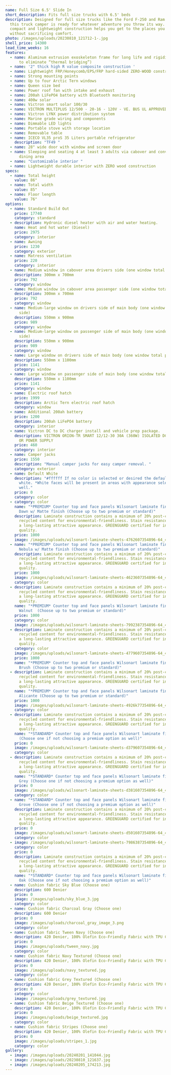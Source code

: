 ```yaml
---
name: Full Size 6.5' Slide In
short_description: Fits full size trucks with 6.5' beds
description: Designed for full size trucks like the Ford F-250 and Ram 2500,
  this truck camper is ready for whatever adventure you throw its way. Its
  compact and lightweight construction helps you get to the places you love
  without sacrificing comfort.
photo: /images/uploads/20230810_121712-1-.jpg
shell_price: 14300
lead_time_weeks: 16
features:
  - name: Aluminum extrusion exoskeleton frame for long life and rigidity. (2 pieces
      to eliminate “thermal bridging”)
  - name: '2" thick high R value composite construction '
  - name: Lightweight FRP/Honeycomb/EPS/FRP hard-sided ZERO-WOOD construction
  - name: Strong mounting points
  - name: Up to four Arctic Tern windows
  - name: Queen size bed
  - name: Power roof fan with intake and exhaust
  - name: 200ah LiFePO4 battery with Bluetooth monitoring
  - name: 400w solar
  - name: Victron smart solar 100/30
  - name: VICTRON MULTIPLUS 12/500 - 20-16 - 120V - VE. BUS UL APPROVED
  - name: Victron LYNX power distribution system
  - name: Marine grade wiring and components
  - name: Dimmable LED lights
  - name: Portable stove with storage location
  - name: Removable table
  - name: ICECO VL35 proS 35 Liters portable refrigerator
    description: "TF49 "
  - name: 28" wide door with window and screen door
  - name: Sleeping and seating 4 at least 3 adults via cabover and convertible
      dining area
  - name: "Customizable interior "
  - name: Lightweight durable interior with ZERO wood construction
specs:
  - name: Total height
    value: 86"
  - name: Total width
    value: 85"
  - name: Floor length
    value: 76"
options:
  - name: Standard Build Out
    price: 17740
    category: standard
  - description: Hydronic diesel heater with air and water heating.
    name: Heat and hot water (Diesel)
    price: 2975
    category: interior
  - name: Awning
    price: 1230
    category: exterior
  - name: Matress ventilation
    price: 220
    category: interior
  - name: Medium window in cabover area drivers side (one window total per side)
    description: 300mm x 700mm
    price: 792
    category: window
  - name: Medium window in cabover area passenger side (one window total per side)
    description: 300mm x 700mm
    price: 792
    category: window
  - name: Medium-large window on drivers side of main body (one window total per
      side)
    description: 550mm x 900mm
    price: 989
    category: window
  - name: Medium-large window on passenger side of main body (one window total per
      side)
    description: 550mm x 900mm
    price: 989
    category: window
  - name: Large window on drivers side of main body (one window total per side)
    description: 550mm x 1100mm
    price: 1141
    category: window
  - name: Large window on passenger side of main body (one window total per side)
    description: 550mm x 1100mm
    price: 1141
    category: window
  - name: Electric roof hatch
    price: 1999
    description: Arctic Tern electric roof hatch
    category: window
  - name: Additional 200ah battery
    price: 1200
    description: 200ah LiFePO4 battery
    category: interior
  - name: Victron DC to DC charger install and vehicle prep package.
    description: VICTRON ORION-TR SMART 12/12-30 30A (360W) ISOLATED DC-DC CHARGER
      OR POWER SUPPLY
    price: 460
    category: interior
  - name: Camper jacks
    price: 1550
    description: "Manual camper jacks for easy camper removal. "
    category: exterior
  - name: Default White
    description: "#ffffff If no color is selected or desired the default color is
      white. *White faces will be present in areas with appearance selection as
      well."
    price: 0
    category: color
  - category: color
    name: "*PREMIUM* Counter top and face panels Wilsonart laminate finish Mystique
      Dawn w/ Matte finish (Choose up to two premium or standard)"
    description: Laminate construction contains a minimum of 20% post-consumer
      recycled content for environmental-friendliness. Stain resistance provides
      a long-lasting attractive appearance. GREENGUARD certified for indoor air
      quality.
    price: 1000
    image: /images/uploads/wilsonart-laminate-sheets-4762607354896-64_400.jpg
  - name: "*PREMIUM* Counter top and face panels Wilsonart laminate finish Graphite
      Nebula w/ Matte finish (Choose up to two premium or standard)"
    description: Laminate construction contains a minimum of 20% post-consumer
      recycled content for environmental-friendliness. Stain resistance provides
      a long-lasting attractive appearance. GREENGUARD certified for indoor air
      quality.
    price: 1000
    image: /images/uploads/wilsonart-laminate-sheets-4623607354896-64_400.jpg
    category: color
  - description: Laminate construction contains a minimum of 20% post-consumer
      recycled content for environmental-friendliness. Stain resistance provides
      a long-lasting attractive appearance. GREENGUARD certified for indoor air
      quality.
    name: "*PREMIUM* Counter top and face panels Wilsonart laminate finish Pinnacle
      Walnut  (Choose up to two premium or standard)"
    price: 1000
    category: color
    image: /images/uploads/wilsonart-laminate-sheets-7992387354896-64_400.jpg
  - description: Laminate construction contains a minimum of 20% post-consumer
      recycled content for environmental-friendliness. Stain resistance provides
      a long-lasting attractive appearance. GREENGUARD certified for indoor air
      quality.
    category: color
    image: /images/uploads/wilsonart-laminate-sheets-4779607354896-64_400.jpg
    price: 1000
    name: "*PREMIUM* Counter top and face panels Wilsonart laminate finish Pewter
      Brush (Choose up to two premium or standard)"
  - description: Laminate construction contains a minimum of 20% post-consumer
      recycled content for environmental-friendliness. Stain resistance provides
      a long-lasting attractive appearance. GREENGUARD certified for indoor air
      quality.
    name: "*PREMIUM* Counter top and face panels Wilsonart laminate finish Black
      Alicante (Choose up to two premium or standard)"
    price: 1000
    image: /images/uploads/wilsonart-laminate-sheets-4926k77354896-64_400.jpg
    category: color
  - description: Laminate construction contains a minimum of 20% post-consumer
      recycled content for environmental-friendliness. Stain resistance provides
      a long-lasting attractive appearance. GREENGUARD certified for indoor air
      quality.
    name: "*STANDARD* Counter top and face panels Wilsonart laminate finish Indigo
      (Choose one if not choosing a premium option as well)"
    price: 0
    image: /images/uploads/wilsonart-laminate-sheets-d379607354896-64_400.jpg
    category: color
  - description: Laminate construction contains a minimum of 20% post-consumer
      recycled content for environmental-friendliness. Stain resistance provides
      a long-lasting attractive appearance. GREENGUARD certified for indoor air
      quality.
    name: "*STANDARD* Counter top and face panels Wilsonart laminate finish Fashion
      Grey (Choose one if not choosing a premium option as well)"
    price: 0
    image: /images/uploads/wilsonart-laminate-sheets-d381607354896-64_400.jpg
    category: color
  - name: "*STANDARD* Counter top and face panels Wilsonart laminate finish Orange
      Grove (Choose one if not choosing a premium option as well)"
    description: Laminate construction contains a minimum of 20% post-consumer
      recycled content for environmental-friendliness. Stain resistance provides
      a long-lasting attractive appearance. GREENGUARD certified for indoor air
      quality.
    price: 0
    image: /images/uploads/wilsonart-laminate-sheets-d501607354896-64_400.jpg
    category: color
  - image: /images/uploads/wilsonart-laminate-sheets-7986387354896-64_400.jpg
    category: color
    price: 0
    description: Laminate construction contains a minimum of 20% post-consumer
      recycled content for environmental-friendliness. Stain resistance provides
      a long-lasting attractive appearance. GREENGUARD certified for indoor air
      quality.
    name: "*STANDARD* Counter top and face panels Wilsonart laminate finish Pasadena
      Oak (Choose one if not choosing a premium option as well)"
  - name: Cushion fabric Sky Blue (Choose one)
    description: 600 Denier
    price: 0
    image: /images/uploads/sky_blue_3.jpg
    category: color
  - name: Cushion fabric Charcoal Gray (Choose one)
    description: 600 Denier
    price: 0
    image: /images/uploads/charcoal_gray_image_3.png
    category: color
  - name: Cushion fabric Tween Navy (Choose one)
    description: 420 Denier, 100% Olefin Eco-Friendly Fabric with TPU Coating
    price: 0
    image: /images/uploads/tween_navy.jpg
    category: color
  - name: Cushion fabric Navy Textured (Choose one)
    description: 420 Denier, 100% Olefin Eco-Friendly Fabric with TPU Coating
    price: 0
    image: /images/uploads/navy_textured.jpg
    category: color
  - name: Cushion fabric Grey Textured (Choose one)
    description: 420 Denier, 100% Olefin Eco-Friendly Fabric with TPU Coating
    price: 0
    category: color
    image: /images/uploads/grey_textured.jpg
  - name: Cushion fabric Beige Textured (Choose one)
    description: 420 Denier, 100% Olefin Eco-Friendly Fabric with TPU Coating
    price: 0
    image: /images/uploads/beige_textured.jpg
    category: color
  - name: Cushion fabric Stripes (Choose one)
    description: 420 Denier, 100% Olefin Eco-Friendly Fabric with TPU Coating
    price: 0
    image: /images/uploads/stripes_1.jpg
    category: color
gallery:
  - image: /images/uploads/20240201_141044.jpg
  - image: /images/uploads/20230810_121637.jpg
  - image: /images/uploads/20240205_174213.jpg
---
```

